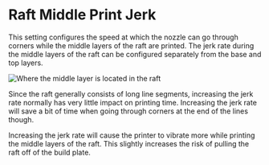 Raft Middle Print Jerk
====
<!--if cura_version<5.0:This setting configures the speed at which the nozzle can go through corners while the middle layer of the raft is printed. The jerk rate during the middle layer of the raft can be configured separately from the base and top layers.-->
<!--if cura_version>=5.0-->This setting configures the speed at which the nozzle can go through corners while the middle layers of the raft are printed. The jerk rate during the middle layers of the raft can be configured separately from the base and top layers.<!--endif-->

![Where the middle layer is located in the raft](../images/raft_dimensions_simplified.svg)

Since the raft generally consists of long line segments, increasing the jerk rate normally has very little impact on printing time. Increasing the jerk rate will save a bit of time when going through corners at the end of the lines though.

Increasing the jerk rate will cause the printer to vibrate more while printing the middle <!--if cura_version<5.0:layer--><!--if cura_version>=5.0-->layers<!--endif--> of the raft. This slightly increases the risk of pulling the raft off of the build plate.